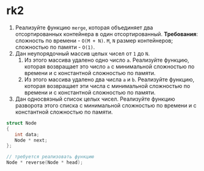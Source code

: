# rk2
1. Реализуйте функцию `merge`, которая объединяет два отсортированных контейнера в один отсортированный. **Требования**: сложность по времени - `O(M + N)`. `M`, `N` размер контейнеров; сложностью по памяти - `O(1)`.
1. Дан неупорядочный массив целых чисел от `1` до `N`.
    1. Из этого массива удалено одно число `a`. Реализуйте функцию, которая возвращает это число `a` с минимальной сложностью по времени и с константной сложностью по памяти.
    1. Из этого массива удалено два числа `a` и `b`. Реализуйте функцию, которая возвращает эти числа с минимальной сложностью по времени и с константной сложностью по памяти.
1. Дан односвязный список целых чисел. Реализуйте функцию разворота этого списка с минимальной сложностью по времени и с константной сложностью по памяти.
```cpp
struct Node
{
   int data;
   Node * next;
};

// требуется реализовать функцию
Node * reverse(Node * head);
```
